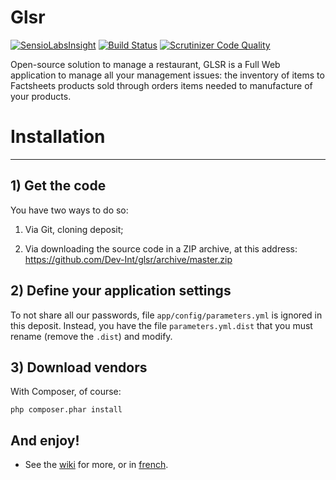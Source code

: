 Glsr
====

[![SensioLabsInsight](https://insight.sensiolabs.com/projects/de223fd6-2d6b-4433-a70a-08e09fa68510/mini.png)](https://insight.sensiolabs.com/projects/de223fd6-2d6b-4433-a70a-08e09fa68510)
[![Build Status](https://travis-ci.org/Dev-Int/glsr.svg?branch=master)](https://travis-ci.org/Dev-Int/glsr)
[![Scrutinizer Code Quality](https://scrutinizer-ci.com/g/Dev-Int/glsr/badges/quality-score.png?b=master)](https://scrutinizer-ci.com/g/Dev-Int/glsr/?branch=master)

Open-source solution to manage a restaurant, GLSR is a Full Web application to manage all your management issues: the inventory of items to Factsheets products sold through orders items needed to manufacture of your products.

# Installation
--------------

## 1) Get the code

You have two ways to do so:

1) Via Git, cloning deposit;

2) Via downloading the source code in a ZIP archive, at this address: https://github.com/Dev-Int/glsr/archive/master.zip

## 2) Define your application settings

To not share all our passwords, file `app/config/parameters.yml` is ignored in this deposit. Instead, you have the file `parameters.yml.dist` that you must rename (remove the `.dist`) and modify.

## 3) Download vendors

With Composer, of course:

    php composer.phar install

## And enjoy!

- See the [wiki](https://github.com/Dev-Int/glsr/wiki) for more, or in [french](http://wiki.glsr.fr/).
